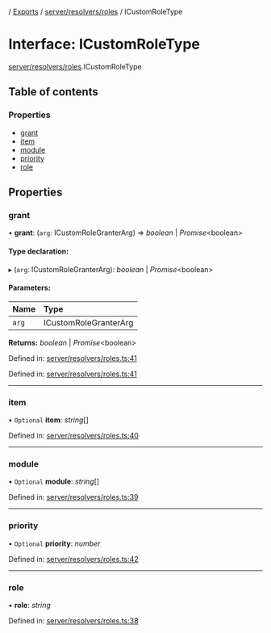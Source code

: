[](../README.md) / [Exports](../modules.md) / [server/resolvers/roles](../modules/server_resolvers_roles.md) / ICustomRoleType

# Interface: ICustomRoleType

[server/resolvers/roles](../modules/server_resolvers_roles.md).ICustomRoleType

## Table of contents

### Properties

- [grant](server_resolvers_roles.icustomroletype.md#grant)
- [item](server_resolvers_roles.icustomroletype.md#item)
- [module](server_resolvers_roles.icustomroletype.md#module)
- [priority](server_resolvers_roles.icustomroletype.md#priority)
- [role](server_resolvers_roles.icustomroletype.md#role)

## Properties

### grant

• **grant**: (`arg`: ICustomRoleGranterArg) => *boolean* \| *Promise*<boolean\>

#### Type declaration:

▸ (`arg`: ICustomRoleGranterArg): *boolean* \| *Promise*<boolean\>

#### Parameters:

Name | Type |
:------ | :------ |
`arg` | ICustomRoleGranterArg |

**Returns:** *boolean* \| *Promise*<boolean\>

Defined in: [server/resolvers/roles.ts:41](https://github.com/onzag/itemize/blob/5fcde7cf/server/resolvers/roles.ts#L41)

Defined in: [server/resolvers/roles.ts:41](https://github.com/onzag/itemize/blob/5fcde7cf/server/resolvers/roles.ts#L41)

___

### item

• `Optional` **item**: *string*[]

Defined in: [server/resolvers/roles.ts:40](https://github.com/onzag/itemize/blob/5fcde7cf/server/resolvers/roles.ts#L40)

___

### module

• `Optional` **module**: *string*[]

Defined in: [server/resolvers/roles.ts:39](https://github.com/onzag/itemize/blob/5fcde7cf/server/resolvers/roles.ts#L39)

___

### priority

• `Optional` **priority**: *number*

Defined in: [server/resolvers/roles.ts:42](https://github.com/onzag/itemize/blob/5fcde7cf/server/resolvers/roles.ts#L42)

___

### role

• **role**: *string*

Defined in: [server/resolvers/roles.ts:38](https://github.com/onzag/itemize/blob/5fcde7cf/server/resolvers/roles.ts#L38)
